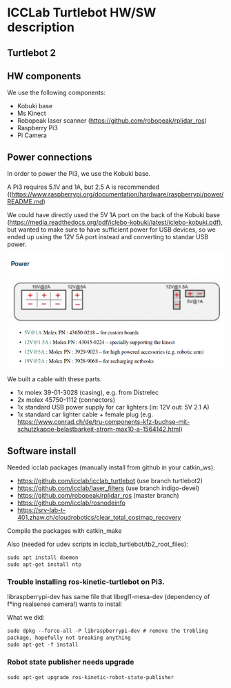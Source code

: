 # ICCLab Turtlebot HW/SW description

## Turtlebot 2

## HW components

We use the following components:

* Kobuki base
* Ms Kinect
* Robopeak laser scanner (https://github.com/robopeak/rplidar_ros)
* Raspberry Pi3
* Pi Camera

## Power connections

In order to power the Pi3, we use the Kobuki base.

A Pi3 requires 5.1V and 1A, but 2.5 A is recommended ((https://www.raspberrypi.org/documentation/hardware/raspberrypi/power/README.md)

We could have directly used the 5V 1A port on the back of the Kobuki base (https://media.readthedocs.org/pdf/iclebo-kobuki/latest/iclebo-kobuki.pdf), but wanted to make sure to have sufficient power for USB devices, so we ended up using the 12V 5A port instead and converting to standar USB power.

![Kobuki connectors](kobuki_connectors.png  "Kobuki connectors")

We built a cable with these parts:
- 1x molex 39-01-3028 (casing), e.g. from Distrelec
- 2x molex 45750-1112 (connectors)
- 1x standard USB power supply for car lighters (in: 12V out: 5V 2.1 A)
- 1x standard car lighter cable + female plug (e.g. https://www.conrad.ch/de/tru-components-kfz-buchse-mit-schutzkappe-belastbarkeit-strom-max10-a-1564142.html)

## Software install

Needed icclab packages (manually install from github in your catkin_ws):
- https://github.com/icclab/icclab_turtlebot (use branch turtlebot2)
- https://github.com/icclab/laser_filters (use branch indigo-devel)
- https://github.com/robopeak/rplidar_ros (master branch)
- https://github.com/icclab/rosnodeinfo
- https://srv-lab-t-401.zhaw.ch/cloudrobotics/clear_total_costmap_recovery

Compile the packages with catkin_make

Also (needed for udev scripts in icclab_turtlebot/tb2_root_files):

    sudo apt install daemon
    sudo apt-get install ntp

### Trouble installing ros-kinetic-turtlebot on Pi3.

libraspberrypi-dev has same file that libegl1-mesa-dev (dependency of f*ing realsense camera!) wants to install

What we did:

    sudo dpkg --force-all -P libraspberrypi-dev # remove the trobling package, hopefully not breaking anything
    sudo apt-get -f install
    
### Robot state publisher needs upgrade

    sudo apt-get upgrade ros-kinetic-robot-state-publisher
